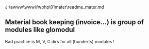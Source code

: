 J:\awww\www\fwphp\01mater\readme_mater.md

## Material book keeping (invoice...) is group of modules like glomodul 
Bad practice is M, V, C dirs for all (hunderts) modules !
